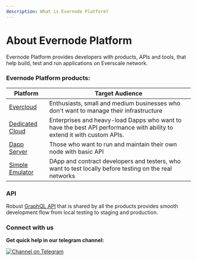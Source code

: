 ```yaml
---
description: What is Evernode Platform?
---
```


# About Evernode Platform

Evernode Platform provides developers with products, APIs and tools, that help  build, test and run applications on Everscale network.

### Evernode Platform products:

| Platform                                               | Target Audience                                                                                                        |
| ------------------------------------------------------ | ---------------------------------------------------------------------------------------------------------------------- |
| [Evercloud](products/evercloud/)                       | Enthusiasts, small and medium businesses who don't want to manage their infrastructure                                 |
| [Dedicated Cloud ](use-cases/infrastructure-provider/) | Enterprises and heavy-load Dapps who want to have the best API performance with ability to extend it with custom APIs. |
| [Dapp Server](products/dapp-server-ds.md)              | Those who want to run and maintain their own node with basic API                                                       |
| [Simple Emulator ](products/simple-emulator-se/)       | DApp and contract developers and testers, who want to test locally before testing on the real networks                 |

### API

Robust [GraphQL API](https://docs.everos.dev/ever-sdk/reference/ever-os-api) that is shared by all the products provides smooth development flow from local testing to staging and production.&#x20;

### Connect with us

**Get quick help in our telegram channel:**

[![Channel on Telegram](https://img.shields.io/badge/chat-on%20telegram-9cf.svg)](https://t.me/ever\_sdk)
